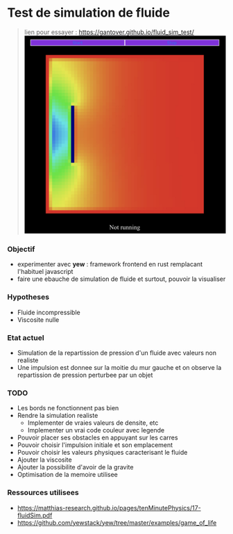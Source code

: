 # Test de simulation de fluide 

> lien pour essayer : https://gantover.github.io/fluid_sim_test/
![Illustration](illustration.jpeg)

### Objectif
- experimenter avec **yew** : framework frontend en rust remplacant l'habituel javascript
- faire une ebauche de simulation de fluide et surtout, pouvoir la visualiser

### Hypotheses
- Fluide incompressible
- Viscosite nulle

### Etat actuel
- Simulation de la repartission de pression d'un fluide avec valeurs non realiste
- Une impulsion est donnee sur la moitie du mur gauche et on observe la repartission de pression
perturbee par un objet

### TODO
- Les bords ne fonctionnent pas bien
- Rendre la simulation realiste
    - Implementer de vraies valeurs de densite, etc
    - Implementer un vrai code couleur avec legende
- Pouvoir placer ses obstacles en appuyant sur les carres
- Pouvoir choisir l'impulsion initiale et son emplacement
- Pouvoir choisir les valeurs physiques caracterisant le fluide
- Ajouter la viscosite
- Ajouter la possibilite d'avoir de la gravite
- Optimisation de la memoire utilisee


### Ressources utilisees
- https://matthias-research.github.io/pages/tenMinutePhysics/17-fluidSim.pdf
- https://github.com/yewstack/yew/tree/master/examples/game_of_life

